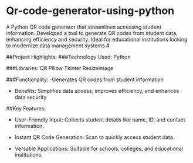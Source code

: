 # Qr-code-generator-using-python

A Python QR code generator that streamlines accessing student information. Developed a tool to generate QR codes from student data, enhancing efficiency and security. Ideal for educational institutions looking to modernize data management systems.#

##Project Highlights:
###Technology Used: 
Python

###Libraries: 
QR 
Pillow
Tkinter
ResizeImage

###Functionality: 
-Generates QR codes from student information

- Benefits: Simplifies data access, improves efficiency, and enhances data security



##Key Features:

- User-Friendly Input: Collects student details like name, ID, and contact information.

- Instant QR Code Generation: Scan to quickly access student data.

- Versatile Applications: Suitable for schools, colleges, and educational institutions.

